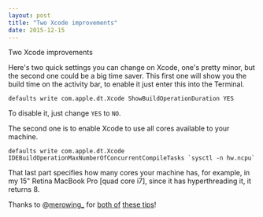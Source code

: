 ```yaml
---
layout: post
title: "Two Xcode improvements"
date: 2015-12-15
---
```


Two Xcode improvements

Here's two quick settings you can change on Xcode, one's pretty minor, but the second one could be a big time saver. This first one will show you the build time on the activity bar, to enable it just enter this into the Terminal.

	defaults write com.apple.dt.Xcode ShowBuildOperationDuration YES

To disable it, just change `YES` to `NO`.

The second one is to enable Xcode to use all cores available to your machine.

	defaults write com.apple.dt.Xcode IDEBuildOperationMaxNumberOfConcurrentCompileTasks `sysctl -n hw.ncpu` 

That last part specifies how many cores your machine has, for example, in my 15" Retina MacBook Pro [quad core i7], since it has hyperthreading it, it returns 8.

Thanks to @[merowing_](http://twitter.com/merowing_) for [both of](https://twitter.com/merowing_/status/675756835908009984) [these tips](https://twitter.com/merowing_/status/675756972340322304)!